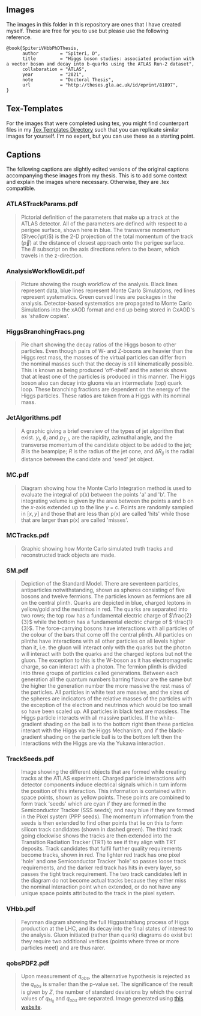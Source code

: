 ## Images
The images in this folder in this repository are ones that I have created myself. These are free for you to use but please use the following reference. 
~~~
@book{SpiteriVHbbPhDThesis,
      author        = "Spiteri, D",
      title         = "Higgs boson studies: associated production with a vector boson and decay into b-quarks using the ATLAS Run-2 dataset",
      collaboration = "ATLAS",
      year          = "2021",
      note          = "Doctoral Thesis",
      url           = "http://theses.gla.ac.uk/id/eprint/81897",
}
~~~

## Tex-Templates
For the images that were completed using tex, you might find counterpart files in my [Tex Templates Directory](https://github.com/Spitfire-Frozone/Tex-Templates) such that you can replicate similar images for yourself. I'm no expert, but you can use these as a starting point.

## Captions
The following captions are slightly edited versions of the original captions accompanying these images from my thesis. This is to add some context and explain the images where necessary. Otherwise, they are .tex compatible.

### ATLASTrackParams.pdf
> Pictorial definition of the parameters that make up a track at the ATLAS detector. All of the parameters are defined with respect to a perigee surface, shown here in blue. The transverse momentum ($\vec{\pt}$) is the 2-D projection of the total momentum of the track ($\vec{p}$) at the distance of closest approach onto the perigee surface. The $B$ subscript on the axis directions refers to the beam, which travels in the z-direction.

### AnalysisWorkflowEdit.pdf
> Picture showing the rough workflow of the analysis. Black lines represent data, blue lines represent Monte Carlo Simulations, red lines represent systematics. Green curved lines are packages in the analysis. Detector-based systematics are propagated to Monte Carlo Simulations into the xAOD format and end up being stored in CxAOD's as 'shallow copies'.

### HiggsBranchingFracs.png
> Pie chart showing the decay ratios of the Higgs boson to other particles. Even though pairs of W- and Z-bosons are heavier than the Higgs rest mass, the masses of the virtual particles can differ from the nominal masses such that the decay is still kinematically possible. This is known as being produced 'off-shell' and the asterisk shows that at least one of the particles is produced in this manner. The Higgs boson also can decay into gluons via an intermediate (top) quark loop. These branching fractions are dependent on the energy of the Higgs particles. These ratios are taken from a Higgs with its nominal mass.

### JetAlgorithms.pdf
> A graphic giving a brief overview of the types of jet algorithm that exist. $y_i$, $\phi_i$ and $p_{T,i}$, are the rapidity, azimuthal angle, and the transverse momentum of the candidate object to be added to the jet; $B$ is the beampipe; $R$ is the radius of the jet cone, and $\Delta R_{ij}$ is the radial distance between the candidate and 'seed' jet object.

### MC.pdf
> Diagram showing how the Monte Carlo Integration method is used to evaluate the integral of p(x) between the points 'a' and 'b'. The integrating volume is given by the area between the points a and b on the $x$-axis extended up to the line $y$ = c. Points are randomly sampled in [$x,y$] and those that are less than p(x) are called 'hits' while those that are larger than p(x) are called 'misses'.

### MCTracks.pdf
> Graphic showing how Monte Carlo simulated truth tracks and reconstructed track objects are made.

### SM.pdf
> Depiction of the Standard Model. There are seventeen particles, antiparticles notwithstanding, shown as spheres consisting of five bosons and twelve fermions. The particles known as fermions are all on the central plinth. Quarks are depicted in blue, charged leptons in yellow/gold and the neutrinos in red. The quarks are separated into two rows; the top row has a fundamental electric charge of $\frac{2}{3}$ while the bottom has a fundamental electric charge of $-\frac{1}{3}$. The force-carrying bosons have interactions with all particles of the colour of the bars that come off the central plinth. All particles on plinths have interactions with all other particles on all levels higher than it, i.e. the gluon will interact only with the quarks but the photon will interact with both the quarks and the charged leptons but not the gluon. The exception to this is the W-boson as it has electromagnetic charge, so can interact with a photon. The fermion plinth is divided into three groups of particles called generations. Between each generation all the quantum numbers barring flavour are the same but the higher the generation number the more massive the rest mass of the particles. All particles in white text are massive, and the sizes of the spheres are indicators of the relative masses of the particles with the exception of the electron and neutrinos which would be too small so have been scaled up. All particles in black text are massless. The Higgs particle interacts with all massive particles. If the white-gradient shading on the ball is to the bottom right then these particles interact with the Higgs via the Higgs Mechanism, and if the black-gradient shading on the particle ball is to the bottom left then the interactions with the Higgs are via the Yukawa interaction.

### TrackSeeds.pdf
> Image showing the different objects that are formed while creating tracks at the ATLAS experiment. Charged particle interactions with detector components induce electrical signals which in turn inform the position of this interaction. This information is contained within space points, shown as yellow points. These points are combined to form track 'seeds' which are cyan if they are formed in the Semiconductor Tracker (SSS seeds); and navy blue if they are formed in the Pixel system (PPP seeds). The momentum information from the seeds is then extended to find other points that lie on this to form silicon track candidates (shown in dashed green). The third track going clockwise shows the tracks are then extended into the Transition Radiation Tracker (TRT) to see if they align with TRT deposits. Track candidates that fulfil further quality requirements become tracks, shown in red. The lighter red track has one pixel 'hole' and one Semiconductor Tracker 'hole' so passes loose track requirements, and the darker red track has hits in every layer, so passes the tight track requirement. The two track candidates left in the diagram do not become actual tracks because they either miss the nominal interaction point when extended, or do not have any unique space points attributed to the track in the pixel system.

### VHbb.pdf
> Feynman diagram showing the full Higgsstrahlung process of Higgs production at the LHC, and its decay into the final states of interest to the analysis. Gluon initiated (rather than quark) diagrams do exist but they require two additional vertices (points where three or more particles meet) and are thus rarer.

### qobsPDF2.pdf
> Upon measurement of $q_{obs}$, the alternative hypothesis is rejected as the $q_{obs}$ is smaller than the p-value set. The significance of the result is given by $Z$, the number of standard deviations by which the central values of $q_{H_0}$ and $q_{obs}$ are separated. Image generated using [this website](https://www.transum.org/Maths/Activity/Graph/Desmos.asp).
